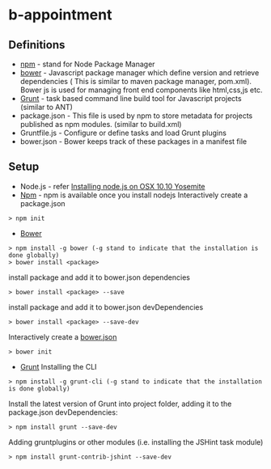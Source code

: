 # b-appointment
## Definitions
* [npm](http://coolestguidesontheplanet.com/installing-node-js-on-osx-10-10-yosemite/) - stand for Node Package Manager
* [bower](http://bower.io/) - Javascript package manager which define version and retrieve dependencies ( This is similar to maven package manager, pom.xml). Bower js is used for managing front end components like html,css,js etc. 
* [Grunt](http://gruntjs.com/getting-started) - task based command line build tool for Javascript projects (similar to ANT)
* package.json - This file is used by npm to store metadata for projects published as npm modules. (similar to build.xml)
* Gruntfile.js - Configure or define tasks and load Grunt plugins
* bower.json - Bower keeps track of these packages in a manifest file

## Setup
* Node.js - refer [Installing node.js on OSX 10.10 Yosemite](http://coolestguidesontheplanet.com/installing-node-js-on-osx-10-10-yosemite/)
* [Npm](https://www.npmjs.com/) - npm is available once you install nodejs
Interactively create a package.json
```
> npm init
```
* [Bower](http://bower.io/)
```
> npm install -g bower (-g stand to indicate that the installation is done globally)
> bower install <package>
```
install package and add it to bower.json dependencies
```
> bower install <package> --save
```
install package and add it to bower.json devDependencies
```
> bower install <package> --save-dev
```
Interactively create a [bower.json](http://bower.io/docs/creating-packages/#bowerjson)
```
> bower init
```
* [Grunt](http://code.tutsplus.com/tutorials/meet-grunt-the-build-tool-for-javascript--net-24856)
Installing the CLI
```
> npm install -g grunt-cli (-g stand to indicate that the installation is done globally)
```
Install the latest version of Grunt into project folder, adding it to the package.json devDependencies:
```
> npm install grunt --save-dev	
```
Adding gruntplugins or other modules (i.e. installing the JSHint task module)
```
> npm install grunt-contrib-jshint --save-dev
```
